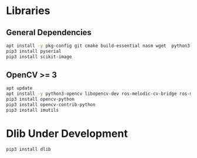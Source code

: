 

# Libraries
## General Dependencies
```bash
apt install -y pkg-config git cmake build-essential nasm wget  python3-setuptools libusb-1.0-0-dev  python3-dev python3-pip python3-numpy python3-scipy libglew-dev libglfw3-dev libtbb-dev python3-catkin-pkg-modules python3-rospkg-modules python3-yaml
pip3 install pyserial
pip3 install scikit-image
```
## OpenCV >= 3
```bash
apt update
apt install -y python3-opencv libopencv-dev ros-melodic-cv-bridge ros-melodic-opencv-apps
pip3 install opencv-python
pip3 install opencv-contrib-python
pip3 install imutils
```
# Dlib Under Development
    pip3 install dlib